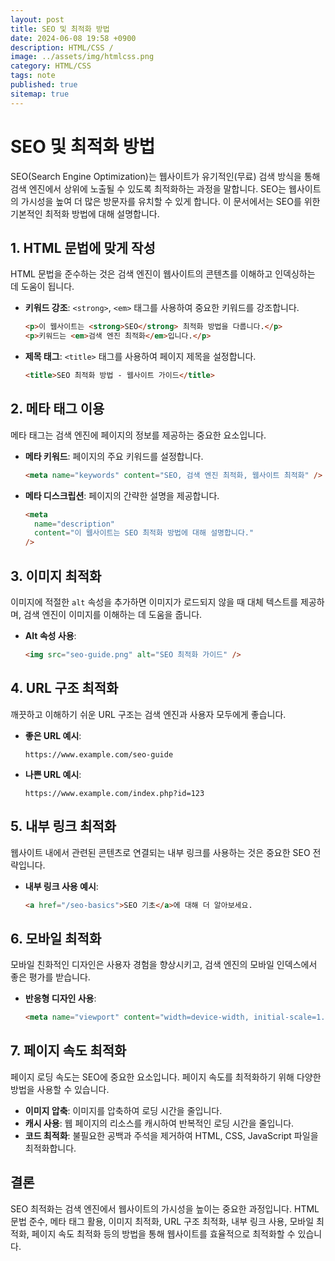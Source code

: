 ```yaml
---
layout: post
title: SEO 및 최적화 방법
date: 2024-06-08 19:58 +0900
description: HTML/CSS /
image: ../assets/img/htmlcss.png
category: HTML/CSS
tags: note
published: true
sitemap: true
---
```


# SEO 및 최적화 방법

SEO(Search Engine Optimization)는 웹사이트가 유기적인(무료) 검색 방식을 통해 검색 엔진에서 상위에 노출될 수 있도록 최적화하는 과정을 말합니다. SEO는 웹사이트의 가시성을 높여 더 많은 방문자를 유치할 수 있게 합니다. 이 문서에서는 SEO를 위한 기본적인 최적화 방법에 대해 설명합니다.

## 1. HTML 문법에 맞게 작성

HTML 문법을 준수하는 것은 검색 엔진이 웹사이트의 콘텐츠를 이해하고 인덱싱하는 데 도움이 됩니다.

- **키워드 강조**: `<strong>`, `<em>` 태그를 사용하여 중요한 키워드를 강조합니다.

  ```html
  <p>이 웹사이트는 <strong>SEO</strong> 최적화 방법을 다룹니다.</p>
  <p>키워드는 <em>검색 엔진 최적화</em>입니다.</p>
  ```

- **제목 태그**: `<title>` 태그를 사용하여 페이지 제목을 설정합니다.
  ```html
  <title>SEO 최적화 방법 - 웹사이트 가이드</title>
  ```

## 2. 메타 태그 이용

메타 태그는 검색 엔진에 페이지의 정보를 제공하는 중요한 요소입니다.

- **메타 키워드**: 페이지의 주요 키워드를 설정합니다.

  ```html
  <meta name="keywords" content="SEO, 검색 엔진 최적화, 웹사이트 최적화" />
  ```

- **메타 디스크립션**: 페이지의 간략한 설명을 제공합니다.
  ```html
  <meta
    name="description"
    content="이 웹사이트는 SEO 최적화 방법에 대해 설명합니다."
  />
  ```

## 3. 이미지 최적화

이미지에 적절한 `alt` 속성을 추가하면 이미지가 로드되지 않을 때 대체 텍스트를 제공하며, 검색 엔진이 이미지를 이해하는 데 도움을 줍니다.

- **Alt 속성 사용**:
  ```html
  <img src="seo-guide.png" alt="SEO 최적화 가이드" />
  ```

## 4. URL 구조 최적화

깨끗하고 이해하기 쉬운 URL 구조는 검색 엔진과 사용자 모두에게 좋습니다.

- **좋은 URL 예시**:

  ```text
  https://www.example.com/seo-guide
  ```

- **나쁜 URL 예시**:
  ```text
  https://www.example.com/index.php?id=123
  ```

## 5. 내부 링크 최적화

웹사이트 내에서 관련된 콘텐츠로 연결되는 내부 링크를 사용하는 것은 중요한 SEO 전략입니다.

- **내부 링크 사용 예시**:
  ```html
  <a href="/seo-basics">SEO 기초</a>에 대해 더 알아보세요.
  ```

## 6. 모바일 최적화

모바일 친화적인 디자인은 사용자 경험을 향상시키고, 검색 엔진의 모바일 인덱스에서 좋은 평가를 받습니다.

- **반응형 디자인 사용**:
  ```html
  <meta name="viewport" content="width=device-width, initial-scale=1.0" />
  ```

## 7. 페이지 속도 최적화

페이지 로딩 속도는 SEO에 중요한 요소입니다. 페이지 속도를 최적화하기 위해 다양한 방법을 사용할 수 있습니다.

- **이미지 압축**: 이미지를 압축하여 로딩 시간을 줄입니다.
- **캐시 사용**: 웹 페이지의 리소스를 캐시하여 반복적인 로딩 시간을 줄입니다.
- **코드 최적화**: 불필요한 공백과 주석을 제거하여 HTML, CSS, JavaScript 파일을 최적화합니다.

## 결론

SEO 최적화는 검색 엔진에서 웹사이트의 가시성을 높이는 중요한 과정입니다. HTML 문법 준수, 메타 태그 활용, 이미지 최적화, URL 구조 최적화, 내부 링크 사용, 모바일 최적화, 페이지 속도 최적화 등의 방법을 통해 웹사이트를 효율적으로 최적화할 수 있습니다.

